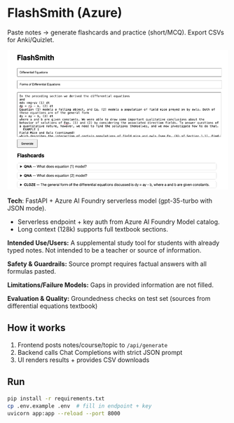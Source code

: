 # FlashSmith (Azure)

Paste notes $\rightarrow$ generate flashcards and practice (short/MCQ). Export CSVs for Anki/Quizlet.

![An example demonstration](res/example_use.png)

**Tech**: FastAPI + Azure AI Foundry serverless model (gpt-35-turbo with JSON mode).

- Serverless endpoint + key auth from Azure AI Foundry Model catalog.  
- Long context (128k) supports full textbook sections.

**Intended Use/Users:** A supplemental study tool for students with already typed notes. Not intended to be a teacher or source of information.

**Safety & Guardrails:** Source prompt requires factual answers with all formulas pasted.

**Limitations/Failure Models:** Gaps in provided information are not filled.

**Evaluation & Quality:** Groundedness checks on test set (sources from differential equations textbook)

## How it works
1. Frontend posts notes/course/topic to `/api/generate`
2. Backend calls Chat Completions with strict JSON prompt
3. UI renders results + provides CSV downloads

## Run
```bash
pip install -r requirements.txt
cp .env.example .env  # fill in endpoint + key
uvicorn app:app --reload --port 8000
```

##